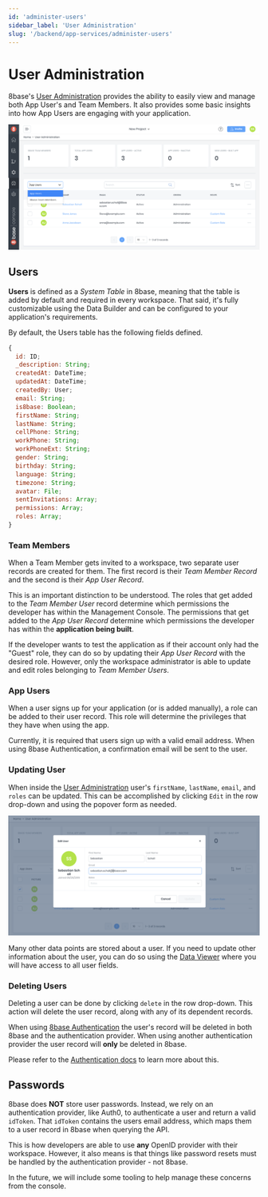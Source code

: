 ```yaml
---
id: 'administer-users'
sidebar_label: 'User Administration'
slug: '/backend/app-services/administer-users'
---
```

# User Administration

8base's [User Administration](https://app.8base.com/users/app-users) provides the ability to easily view and manage both App User's and Team Members. It also provides some basic insights into how App Users are engaging with your application.

![User administration screen](./_images/user-admin-1.png)

## Users

**Users** is defined as a _System Table_ in 8base, meaning that the table is added by default and required in every workspace. That said, it's fully customizable using the Data Builder and can be configured to your application's requirements.

By default, the Users table has the following fields defined.

```javascript
{
  id: ID;
  _description: String;
  createdAt: DateTime;
  updatedAt: DateTime;
  createdBy: User;
  email: String;
  is8base: Boolean;
  firstName: String;
  lastName: String;
  cellPhone: String;
  workPhone: String;
  workPhoneExt: String;
  gender: String;
  birthday: String;
  language: String;
  timezone: String;
  avatar: File;
  sentInvitations: Array;
  permissions: Array;
  roles: Array;
}
```

### Team Members

When a Team Member gets invited to a workspace, two separate user records are created for them. The first record is their _Team Member Record_ and the second is their _App User Record_.

This is an important distinction to be understood. The roles that get added to the _Team Member User_ record determine which permissions the developer has within the Management Console. The permissions that get added to the _App User Record_ determine which permissions the developer has within the **application being built**.

If the developer wants to test the application as if their account only had the "Guest" role, they can do so by updating their _App User Record_ with the desired role. However, only the workspace administrator is able to update and edit roles belonging to _Team Member Users_.

### App Users

When a user signs up for your application (or is added manually), a role can be added to their user record. This role will determine the privileges that they have when using the app.

Currently, it is required that users sign up with a valid email address. When using 8base Authentication, a confirmation email will be sent to the user.

### Updating User

When inside the [User Administration](https://app.8base.com/users/app-users) user's `firstName`, `lastName`, `email`, and `roles` can be updated. This can be accomplished by clicking `Edit` in the row drop-down and using the popover form as needed.

![User administration screen](_images/ua-edit-user.png)

Many other data points are stored about a user. If you need to update other information about the user, you can do so using the [Data Viewer](https://app.8base.com/data/) where you will have access to all user fields.

### Deleting Users

Deleting a user can be done by clicking `delete` in the row drop-down. This action will delete the user record, along with any of its dependent records.

When using [8base Authentication](/projects/backend/authentication#8base-authentication) the user's record will be deleted in both 8base and the authentication provider. When using another authentication provider the user record will **only** be deleted in 8base.

Please refer to the [Authentication docs](/projects/backend/authentication) to learn more about this.

## Passwords

8base does **NOT** store user passwords. Instead, we rely on an authentication provider, like Auth0, to authenticate a user and return a valid `idToken`. That `idToken` contains the users email address, which maps them to a user record in 8base when querying the API.

This is how developers are able to use **any** OpenID provider with their workspace. However, it also means is that things like password resets must be handled by the authentication provider - not 8base.

In the future, we will include some tooling to help manage these concerns from the console.
